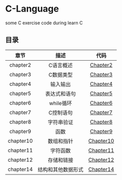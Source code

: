 # C-Language
some C exercise code during learn C
## 目录
| 章节 |  描述  |  代码  |
|:------:|:-------:|:----------:|
| chapter2 | C语言概述  | [Chapter2](Chapter2) |
| chapter3 | C数据类型  |  [Chapter3](Chapter3) |
| chapter4 | 输入输出   |  [Chapter4](Chapter4) |
| chapter5 | 表达式和语句|  [Chapter5](Chapter5) |
| chapter6 | while循环  |  [Chapter6](Chapter6) |
| chapter7 | C控制语句  |  [Chapter7](Chapter7) |
| chapter8 | 字符串验证 |  [Chapter8](Chapter8) |
| chapter9 |  函数      |  [Chapter9](Chapter9) |
| chapter10|  数组和指针|  [Chapter10](Chapter10) |
| chapter11| 字符函数   |  [Chapter11](Chapter11) |
| chapter12| 存储和链接 |  [Chapter12](Chapter12) |
| chapter14| 结构和其他数据形式| [Chapter14](Chapter14)|